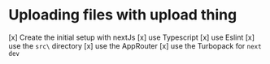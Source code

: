 # Uploading files with upload thing

[x] Create the initial setup with nextJs
    [x] use Typescript
    [x] use Eslint
    [x] use the `src\` directory
    [x] use the AppRouter
    [x] use the Turbopack for `next dev` 